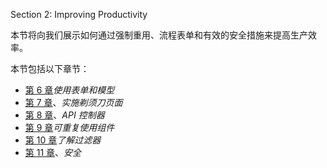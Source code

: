 Section 2: Improving Productivity

本节将向我们展示如何通过强制重用、流程表单和有效的安全措施来提高生产效率。

本节包括以下章节：

*   [第 6 章](06.html)*使用表单和模型*
*   [第 7 章](07.html)、*实施剃须刀页面*
*   [第 8 章](08.html)、*API 控制器*
*   [第 9 章](09.html)*可重复使用组件*
*   [第 10 章](10.html)*了解过滤器*
*   [第 11 章](11.html)、*安全*
